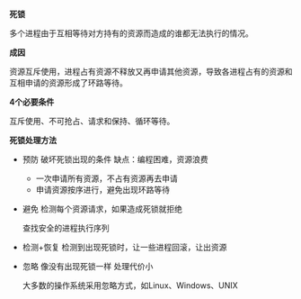 **死锁**

多个进程由于互相等待对方持有的资源而造成的谁都无法执行的情况。



**成因**

资源互斥使用，进程占有资源不释放又再申请其他资源，导致各进程占有的资源和互相申请的资源形成了环路等待。



**4个必要条件**

互斥使用、不可抢占、请求和保持、循环等待。



**死锁处理方法**

- 预防 破坏死锁出现的条件   缺点：编程困难，资源浪费

  - 一次申请所有资源，不占有资源再去申请
  - 申请资源按序进行，避免出现环路等待

- 避免 检测每个资源请求，如果造成死锁就拒绝

  查找安全的进程执行序列

- 检测+恢复 检测到出现死锁时，让一些进程回滚，让出资源

- 忽略 像没有出现死锁一样  处理代价小

  大多数的操作系统采用忽略方式，如Linux、Windows、UNIX